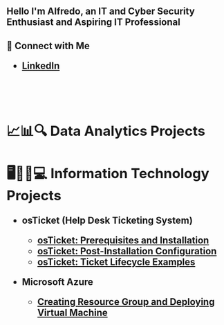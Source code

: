 
<h2>Hello I'm Alfredo, an IT and Cyber Security Enthusiast and Aspiring IT Professional</h2>

<h2>🤳 Connect with Me 
 
 -  <b>[LinkedIn](https://www.linkedin.com/in/alfredodgallardo/)
 <br />
 <br />
 
<h2>📈📊🔍 Data Analytics Projects</h2>

<h2>🖥️👨‍💻💻 Information Technology Projects</h2>

- <b>osTicket (Help Desk Ticketing System)</b>
  - [osTicket: Prerequisites and Installation](https://github.com/AlfredoDGallardo/osTicket-Prereqs)
  - [osTicket: Post-Installation Configuration](https://github.com/AlfredoDGallardo/osTicket-configurations)
  - [osTicket: Ticket Lifecycle Examples](https://github.com/AlfredoDGallardo/osTicket-TicketExamples)
  
- <b>Microsoft Azure</b>
  - [Creating Resource Group and Deploying Virtual Machine](https://github.com/AlfredoDGallardo/MIcrosoftAzure-ResourceGroupVirtualMachine)
 

